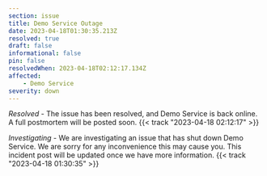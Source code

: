 ```yaml
---
section: issue
title: Demo Service Outage
date: 2023-04-18T01:30:35.213Z
resolved: true
draft: false
informational: false
pin: false
resolvedWhen: 2023-04-18T02:12:17.134Z
affected:
    - Demo Service
severity: down
---
```

*Resolved* - The issue has been resolved, and Demo Service is back online. A full postmortem will be posted soon. {{< track "2023-04-18 02:12:17" >}}

*Investigating* - We are investigating an issue that has shut down Demo Service. We are sorry for any inconvenience this may cause you. This incident post will be updated once we have more information. {{< track "2023-04-18 01:30:35" >}}